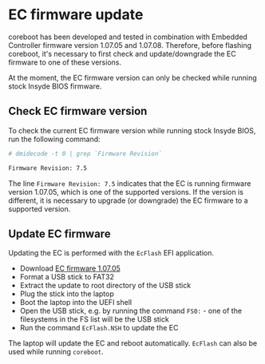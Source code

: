 # EC firmware update

coreboot has been developed and tested in combination with Embedded Controller
firmware version 1.07.05 and 1.07.08. Therefore, before flashing coreboot, it's
necessary to first check and update/downgrade the EC firmware to one of these
versions.

At the moment, the EC firmware version can only be checked while running stock
Insyde BIOS firmware.

## Check EC firmware version

To check the current EC firmware version while running stock Insyde BIOS, run
the following command:

```bash
# dmidecode -t 0 | grep `Firmware Revision`

Firmware Revision: 7.5
```

The line `Firmware Revision: 7.5` indicates that the EC is running firmware
version 1.07.05, which is one of the supported versions. If the version is
different, it is necessary to upgrade (or downgrade) the EC firmware to a
supported version.

## Update EC firmware

Updating the EC is performed with the `EcFlash` EFI application.

- Download [EC firmware 1.07.05](https://cloud.3mdeb.com/index.php/s/HFGjcEfz5i75JRr)
- Format a USB stick to FAT32
- Extract the update to root directory of the USB stick
- Plug the stick into the laptop
- Boot the laptop into the UEFI shell
- Open the USB stick, e.g. by running the command `FS0:` - one of the
  filesystems in the FS list will be the USB stick
- Run the command `EcFlash.NSH` to update the EC

The laptop will update the EC and reboot automatically. `EcFlash` can also be
used while running `coreboot`.
